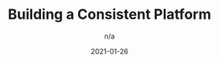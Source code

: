---
author: n/a
date: 2021-01-26
publisher: usemuzli
tags:
  - design-systems
target_url: https://medium.muz.li/building-a-design-system-18f388a1d2a7
title: Building a Consistent Platform
---